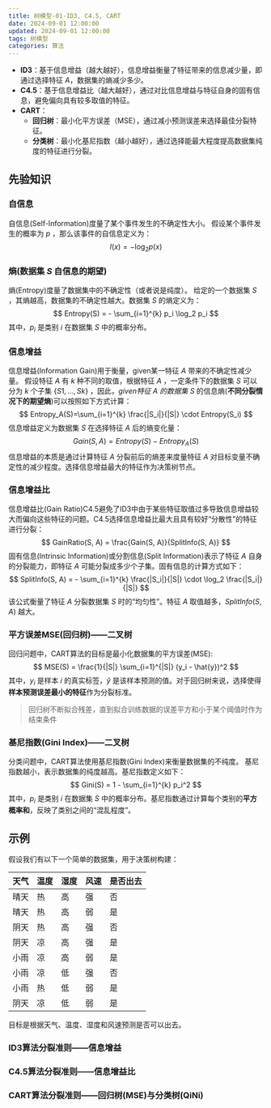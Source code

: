 ```yaml
---
title: 树模型-01-ID3, C4.5, CART
date: 2024-09-01 12:00:00
updated: 2024-09-01 12:00:00
tags: 树模型
categories: 算法
---
```


- **ID3**：基于信息增益（越大越好），信息增益衡量了特征带来的信息减少量，即通过选择特征 $A$，数据集的熵减少多少。
- **C4.5**：基于信息增益比（越大越好），通过对比信息增益与特征自身的固有信息，避免偏向具有较多取值的特征。
- **CART**：
  - **回归树**：最小化平方误差（MSE），通过减小预测误差来选择最佳分裂特征。
  - **分类树**：最小化基尼指数（越小越好），通过选择能最大程度提高数据集纯度的特征进行分裂。

## 先验知识

### 自信息
自信息(Self-Information)度量了某个事件发生的不确定性大小。
假设某个事件发生的概率为 $p$ ，那么该事件的自信息定义为：
$$
I(x) = - \log_2 p(x)
$$
### 熵(数据集 $S$ 自信息的期望)
熵(Entropy)度量了数据集中的不确定性（或者说是纯度）。
给定的一个数据集 $S$ ，其熵越高，数据集的不确定性越大。数据集 $S$ 的熵定义为：
$$
Entropy(S) = - \sum_{i=1}^{k} p_i \log_2 p_i
$$
其中，$p_i$ 是类别 $i$ 在数据集 $S$ 中的概率分布。

### 信息增益
信息增益(Information Gain)用于衡量，given某一特征 $A$ 带来的不确定性减少量。
假设特征 $A$ 有 $k$ 种不同的取值，根据特征 $A$ ，一定条件下的数据集 $S$ 可以分为 $k$ 个子集 $\{S1,...,Sk\}$ ，因此，*given特征 $A$ 的数据集 $S$* 的信息熵(**不同分裂情况下的期望熵**)可以按照如下方式计算：
$$
Entropy_A(S)=\sum_{i=1}^{k} \frac{|S_i|}{|S|} \cdot Entropy(S_i)
$$
信息增益定义为数据集 $S$ 在选择特征 $A$ 后的熵变化量：
$$
Gain(S, A) = Entropy(S) - Entropy_A(S)
$$
信息增益的本质是通过计算特征 $A$ 分裂前后的熵差来度量特征 $A$ 对目标变量不确定性的减少程度。选择信息增益最大的特征作为决策树节点。

### 信息增益比
信息增益比(Gain Ratio)C4.5避免了ID3中由于某些特征取值过多导致信息增益较大而偏向这些特征的问题。C4.5选择信息增益比最大且具有较好“分散性”的特征进行分裂：
$$
GainRatio(S, A) = \frac{Gain(S, A)}{SplitInfo(S, A)}
$$
固有信息(Intrinsic Information)或分割信息(Split Information)表示了特征 $A$ 自身的分裂能力，即特征 $A$ 可能分裂成多少个子集。固有信息的计算方式如下：
$$
SplitInfo(S, A) = - \sum_{i=1}^{k} \frac{|S_i|}{|S|} \cdot \log_2 \frac{|S_i|}{|S|}
$$
该公式衡量了特征 $A$ 分裂数据集 $S$ 时的“均匀性”。特征 $A$ 取值越多，$SplitInfo(S, A)$ 越大。

### 平方误差MSE(回归树)——二叉树

回归问题中，CART算法的目标是最小化数据集的平方误差(MSE):
$$
MSE(S) = \frac{1}{|S|} \sum_{i=1}^{|S|} (y_i - \hat{y})^2
$$其中，$y_i$ 是样本 $i$ 的真实标签，$\hat{y}$ 是该样本预测的值。对于回归树来说，选择使得**样本预测误差最小的特征**作为分裂标准。
> 回归树不断拟合残差，直到拟合训练数据的误差平方和小于某个阈值时作为结束条件

### 基尼指数(Gini Index)——二叉树

分类问题中，CART算法使用基尼指数(Gini Index)来衡量数据集的不纯度。
基尼指数越小，表示数据集的纯度越高。基尼指数定义如下：
$$
Gini(S) = 1 - \sum_{i=1}^{k} p_i^2
$$其中，$p_i$ 是类别 $i$ 在数据集 $S$ 中的概率分布。基尼指数通过计算每个类别的**平方概率和**，反映了类别之间的“混乱程度”。


## 示例

假设我们有以下一个简单的数据集，用于决策树构建：

| 天气  | 温度  | 湿度  | 风速  | 是否出去 |
| --- | --- | --- | --- | ---- |
| 晴天  | 热   | 高   | 强   | 否    |
| 晴天  | 热   | 高   | 弱   | 是    |
| 阴天  | 热   | 高   | 强   | 否    |
| 阴天  | 凉   | 高   | 强   | 是    |
| 小雨  | 凉   | 高   | 弱   | 是    |
| 小雨  | 凉   | 低   | 强   | 否    |
| 小雨  | 热   | 低   | 弱   | 是    |
| 阴天  | 凉   | 低   | 弱   | 是    |

目标是根据天气、温度、湿度和风速预测是否可以出去。

### ID3算法分裂准则——信息增益


### C4.5算法分裂准则——信息增益比


### CART算法分裂准则——回归树(MSE)与分类树(QiNi)








